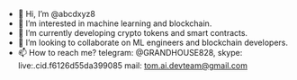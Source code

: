 - 👋 Hi, I’m @abcdxyz8
- 👀 I’m interested in machine learning and blockchain.
- 🌱 I’m currently developing crypto tokens and smart contracts.
- 💞️ I’m looking to collaborate on ML engineers and blockchain developers.
- 📫 How to reach me? 
      telegram: @GRANDHOUSE828,
      skype: live:.cid.f6126d55da399085
      mail: tom.ai.devteam@gmail.com

<!---
abcdxyz8/abcdxyz8 is a ✨ special ✨ repository because its `README.md` (this file) appears on your GitHub profile.
You can click the Preview link to take a look at your changes.
--->
